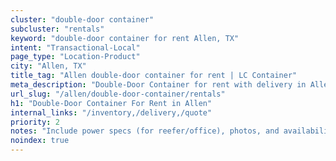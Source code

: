 ```yaml
---
cluster: "double-door container"
subcluster: "rentals"
keyword: "double-door container for rent Allen, TX"
intent: "Transactional-Local"
page_type: "Location-Product"
city: "Allen, TX"
title_tag: "Allen double-door container for rent | LC Container"
meta_description: "Double-Door Container for rent with delivery in Allen, TX. LC Container — local Since 2003. Get pricing today."
url_slug: "/allen/double-door-container/rentals"
h1: "Double-Door Container For Rent in Allen"
internal_links: "/inventory,/delivery,/quote"
priority: 2
notes: "Include power specs (for reefer/office), photos, and availability."
noindex: true
---
```


<!-- TODO: Add unique city/inventory copy, images, and internal links here. -->
